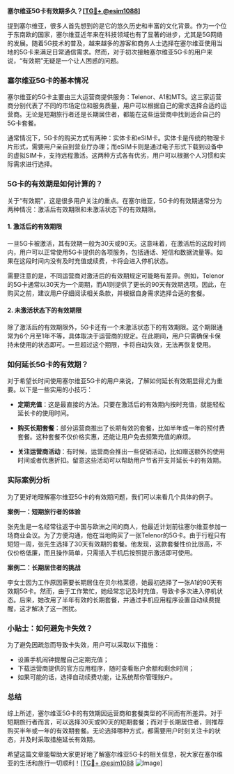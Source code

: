 **塞尔维亚5G卡有效期多久？[[TG💪+ @esim1088](https://t.me/s/esim1088)]**

提到塞尔维亚，很多人首先想到的是它的悠久历史和丰富的文化背景。作为一个位于东南欧的国家，塞尔维亚近年来在科技领域也有了显著的进步，尤其是5G网络的发展。随着5G技术的普及，越来越多的游客和商务人士选择在塞尔维亚使用当地的5G卡来满足日常通信需求。然而，对于初次接触塞尔维亚5G卡的用户来说，“有效期”无疑是一个让人困惑的问题。

### 塞尔维亚5G卡的基本情况

塞尔维亚的5G卡主要由三大运营商提供服务：Telenor、A1和MTS。这三家运营商分别代表了不同的市场定位和服务质量，用户可以根据自己的需求选择合适的运营商。无论是短期旅行者还是长期居住者，都能在这些运营商中找到适合自己的5G卡套餐。

通常情况下，5G卡的购买方式有两种：实体卡和eSIM卡。实体卡是传统的物理卡片形式，需要用户亲自到营业厅办理；而eSIM卡则是通过电子形式下载到设备中的虚拟SIM卡，支持远程激活。这两种方式各有优劣，用户可以根据个人习惯和实际需求进行选择。

### 5G卡的有效期是如何计算的？

关于“有效期”，这是很多用户关注的重点。在塞尔维亚，5G卡的有效期通常分为两种情况：激活后有效期限和未激活状态下的有效期限。

#### 1. 激活后的有效期限

一旦5G卡被激活，其有效期一般为30天或90天。这意味着，在激活后的这段时间内，用户可以正常使用5G卡提供的各项服务，包括通话、短信和数据流量等。如果在这段时间内没有及时充值或续费，卡将会进入停机状态。

需要注意的是，不同运营商对激活后的有效期规定可能略有差异。例如，Telenor的5G卡通常以30天为一个周期，而A1则提供了更长的90天有效期选项。因此，在购买之前，建议用户仔细阅读相关条款，并根据自身需求选择合适的套餐。

#### 2. 未激活状态下的有效期限

除了激活后的有效期限外，5G卡还有一个未激活状态下的有效期限。这个期限通常为6个月至1年不等，具体取决于运营商的规定。在此期间，用户只需确保卡保持未使用的状态即可。一旦超过这个期限，卡将自动失效，无法再恢复使用。

### 如何延长5G卡的有效期？

对于希望长时间使用塞尔维亚5G卡的用户来说，了解如何延长有效期显得尤为重要。以下是一些实用的小技巧：

- **定期充值**：这是最直接的方法。只要在激活后的有效期内按时充值，就能轻松延长卡的使用时间。
  
- **购买长期套餐**：部分运营商推出了长期有效的套餐，比如半年或一年的预付费套餐。这种套餐不仅价格实惠，还能让用户免去频繁充值的麻烦。

- **关注运营商活动**：有时候，运营商会推出一些促销活动，比如赠送额外的使用时间或者优惠折扣。留意这些活动可以帮助用户节省开支并延长卡的有效期。

### 实际案例分析

为了更好地理解塞尔维亚5G卡的有效期问题，我们可以来看几个具体的例子。

**案例一：短期旅行者的体验**

张先生是一名经常往返于中国与欧洲之间的商人，他最近计划前往塞尔维亚参加一场商业会议。为了方便沟通，他在当地购买了一张Telenor的5G卡。由于行程只有短短一周，张先生选择了30天有效期的套餐。他发现，这款套餐性价比很高，不仅价格低廉，而且操作简单，只需插入手机后按照提示激活即可使用。

**案例二：长期居住者的挑战**

李女士因为工作原因需要长期居住在贝尔格莱德，她最初选择了一张A1的90天有效期5G卡。然而，由于工作繁忙，她经常忘记及时充值，导致卡多次进入停机状态。后来，她改用了半年有效的长期套餐，并通过手机应用程序设置自动续费提醒，这才解决了这一困扰。

### 小贴士：如何避免卡失效？

为了避免因疏忽而导致卡失效，用户可以采取以下措施：

- 设置手机闹钟提醒自己定期充值；
- 下载运营商提供的官方应用程序，随时查看账户余额和剩余时间；
- 如果可能的话，选择自动续费功能，让系统帮你管理账户。

### 总结

综上所述，塞尔维亚5G卡的有效期因运营商和套餐类型的不同而有所差异。对于短期旅行者而言，可以选择30天或90天的短期套餐；而对于长期居住者，则推荐购买半年或一年的有效期套餐。无论选择哪种方式，都需要用户时刻关注卡的状态，并及时采取措施延长有效期。

希望这篇文章能帮助大家更好地了解塞尔维亚5G卡的相关信息，祝大家在塞尔维亚的生活和旅行一切顺利！[[TG💪+ @esim1088](https://t.me/s/esim1088) ![Image](https://i.postimg.cc/4NQfJmqS/Snipaste-2025-05-13-00-14-12.png)]